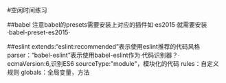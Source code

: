#空闲时间练习

##babel
注意babel的presets需要安装上对应的插件如·es2015·就需要安装·babel-preset-es2015·

##eslint
extends:“eslint:recommended”表示使用eslint推荐的代码风格
parser：“babel-eslint”表示使用babel-eslint作为·代码识别器？·
ecmaVersion:6,识别ES6
sourceType:"module"，模块化的代码
rules：自定义规则
globals：全局变量，方法

